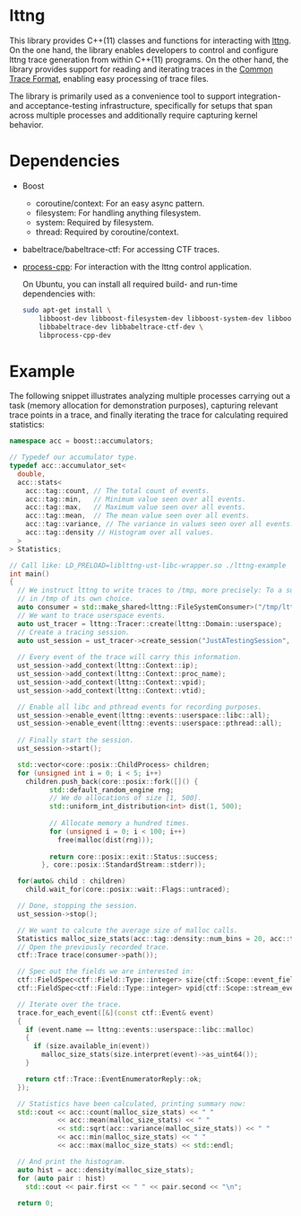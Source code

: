 # lttng

This library provides C++(11) classes and functions for interacting with [lttng](https://www.lttng.org). On the one hand, the library enables developers to control and configure lttng trace generation from within C++(11) programs. On the other hand, the library provides support for reading and iterating traces in the [Common Trace Format](https://www.efficios.com/ctf), enabling easy processing of trace files.

The library is primarily used as a convenience tool to support integration- and acceptance-testing infrastructure, specifically for setups that span across multiple processes and additionally require capturing kernel behavior.

# Dependencies

- Boost
  - coroutine/context: For an easy async pattern.
  - filesystem: For handling anything filesystem.
  - system: Required by filesystem.
  - thread: Required by coroutine/context.
- babeltrace/babeltrace-ctf: For accessing CTF traces.
- [process-cpp](http://launchpad.net/process-cpp): For interaction with the lttng control application.

    On Ubuntu, you can install all required build- and run-time dependencies with:
    ```bash
    sudo apt-get install \
        libboost-dev libboost-filesystem-dev libboost-system-dev libboost-test-dev \
        libbabeltrace-dev libbabeltrace-ctf-dev \
        libprocess-cpp-dev
    ```
# Example
The following snippet illustrates analyzing multiple processes carrying out a task (memory allocation for demonstration purposes), capturing relevant trace points in a trace, and finally iterating the trace for calculating required statistics:
```cpp
namespace acc = boost::accumulators;

// Typedef our accumulator type.
typedef acc::accumulator_set<
  double,
  acc::stats<
    acc::tag::count, // The total count of events.
    acc::tag::min,   // Minimum value seen over all events.
    acc::tag::max,   // Maximum value seen over all events.
    acc::tag::mean,  // The mean value seen over all events.
    acc::tag::variance, // The variance in values seen over all events.
    acc::tag::density // Histogram over all values.
  >
> Statistics;

// Call like: LD_PRELOAD=liblttng-ust-libc-wrapper.so ./lttng-example
int main()
{
  // We instruct lttng to write traces to /tmp, more precisely: To a subdirectory
  // in /tmp of its own choice.
  auto consumer = std::make_shared<lttng::FileSystemConsumer>("/tmp/lttng-example");
  // We want to trace userspace events.
  auto ust_tracer = lttng::Tracer::create(lttng::Domain::userspace);
  // Create a tracing session.
  auto ust_session = ust_tracer->create_session("JustATestingSession", consumer);
  
  // Every event of the trace will carry this information.
  ust_session->add_context(lttng::Context::ip);
  ust_session->add_context(lttng::Context::proc_name);
  ust_session->add_context(lttng::Context::vpid);
  ust_session->add_context(lttng::Context::vtid);

  // Enable all libc and pthread events for recording purposes.
  ust_session->enable_event(lttng::events::userspace::libc::all);
  ust_session->enable_event(lttng::events::userspace::pthread::all);
  
  // Finally start the session.
  ust_session->start();

  std::vector<core::posix::ChildProcess> children;
  for (unsigned int i = 0; i < 5; i++)
    children.push_back(core::posix::fork([]() {
          std::default_random_engine rng;
          // We do allocations of size [1, 500].
          std::uniform_int_distribution<int> dist(1, 500);
                                           
          // Allocate memory a hundred times.
          for (unsigned i = 0; i < 100; i++)
            free(malloc(dist(rng)));
    
          return core::posix::exit::Status::success;
        }, core::posix::StandardStream::stderr));

  for(auto& child : children)
    child.wait_for(core::posix::wait::Flags::untraced);

  // Done, stopping the session.
  ust_session->stop();

  // We want to calcute the average size of malloc calls.
  Statistics malloc_size_stats(acc::tag::density::num_bins = 20, acc::tag::density::cache_size = 10);
  // Open the previously recorded trace.
  ctf::Trace trace(consumer->path());

  // Spec out the fields we are interested in:
  ctf::FieldSpec<ctf::Field::Type::integer> size{ctf::Scope::event_fields, "size"};
  ctf::FieldSpec<ctf::Field::Type::integer> vpid{ctf::Scope::stream_event_context, "vpid"};

  // Iterate over the trace.
  trace.for_each_event([&](const ctf::Event& event)
  {
    if (event.name == lttng::events::userspace::libc::malloc)
    {
      if (size.available_in(event))
        malloc_size_stats(size.interpret(event)->as_uint64());
    }

    return ctf::Trace::EventEnumeratorReply::ok;
  });

  // Statistics have been calculated, printing summary now:
  std::cout << acc::count(malloc_size_stats) << " " 
            << acc::mean(malloc_size_stats) << " " 
            << std::sqrt(acc::variance(malloc_size_stats)) << " "
            << acc::min(malloc_size_stats) << " "
            << acc::max(malloc_size_stats) << std::endl;

  // And print the histogram.
  auto hist = acc::density(malloc_size_stats);
  for (auto pair : hist)
    std::cout << pair.first << " " << pair.second << "\n";
  
  return 0;
```
